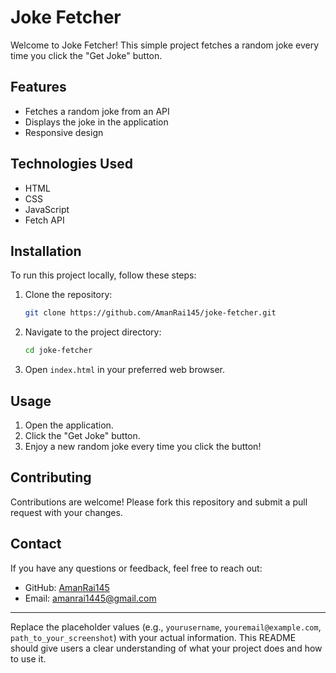 
# Joke Fetcher

Welcome to Joke Fetcher! This simple project fetches a random joke every time you click the "Get Joke" button.

## Features

- Fetches a random joke from an API
- Displays the joke in the application
- Responsive design

## Technologies Used

- HTML
- CSS
- JavaScript
- Fetch API

## Installation

To run this project locally, follow these steps:

1. Clone the repository:
   ```bash
   git clone https://github.com/AmanRai145/joke-fetcher.git
   ```
2. Navigate to the project directory:
   ```bash
   cd joke-fetcher
   ```
3. Open `index.html` in your preferred web browser.

## Usage

1. Open the application.
2. Click the "Get Joke" button.
3. Enjoy a new random joke every time you click the button!


## Contributing

Contributions are welcome! Please fork this repository and submit a pull request with your changes.

## Contact

If you have any questions or feedback, feel free to reach out:

- GitHub: [AmanRai145](https://github.com/AmanRai145)
- Email: amanrai1445@gmail.com

---

Replace the placeholder values (e.g., `yourusername`, `youremail@example.com`, `path_to_your_screenshot`) with your actual information. This README should give users a clear understanding of what your project does and how to use it.
